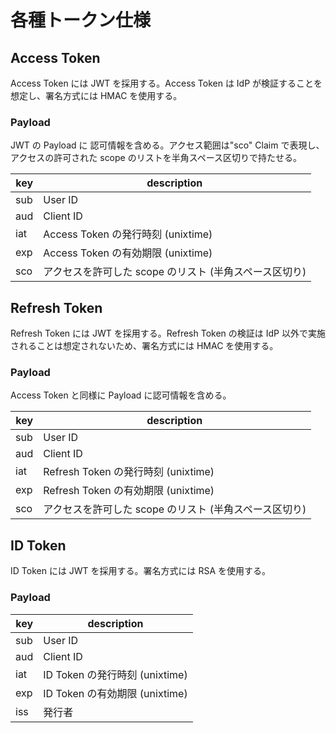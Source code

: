 # 各種トークン仕様

## Access Token

Access Token には JWT を採用する。Access Token は IdP が検証することを想定し、署名方式には HMAC を使用する。

### Payload

JWT の Payload に 認可情報を含める。アクセス範囲は"sco" Claim で表現し、アクセスの許可された scope のリストを半角スペース区切りで持たせる。

| key | description                                            |
| --- | ------------------------------------------------------ |
| sub | User ID                                                |
| aud | Client ID                                              |
| iat | Access Token の発行時刻 (unixtime)                     |
| exp | Access Token の有効期限 (unixtime)                     |
| sco | アクセスを許可した scope のリスト (半角スペース区切り) |

## Refresh Token

Refresh Token には JWT を採用する。Refresh Token の検証は IdP 以外で実施されることは想定されないため、署名方式には HMAC を使用する。

### Payload

Access Token と同様に Payload に認可情報を含める。

| key | description                                            |
| --- | ------------------------------------------------------ |
| sub | User ID                                                |
| aud | Client ID                                              |
| iat | Refresh Token の発行時刻 (unixtime)                    |
| exp | Refresh Token の有効期限 (unixtime)                    |
| sco | アクセスを許可した scope のリスト (半角スペース区切り) |

## ID Token

ID Token には JWT を採用する。署名方式には RSA を使用する。

### Payload

| key | description                    |
| --- | ------------------------------ |
| sub | User ID                        |
| aud | Client ID                      |
| iat | ID Token の発行時刻 (unixtime) |
| exp | ID Token の有効期限 (unixtime) |
| iss | 発行者                         |
